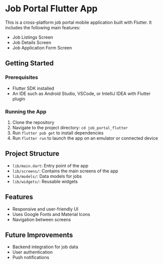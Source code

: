 # Job Portal Flutter App

This is a cross-platform job portal mobile application built with Flutter. It includes the following main features:
- Job Listings Screen
- Job Details Screen
- Job Application Form Screen

## Getting Started

### Prerequisites
- Flutter SDK installed
- An IDE such as Android Studio, VSCode, or IntelliJ IDEA with Flutter plugin

### Running the App
1. Clone the repository
2. Navigate to the project directory: `cd job_portal_flutter`
3. Run `flutter pub get` to install dependencies
4. Run `flutter run` to launch the app on an emulator or connected device

## Project Structure
- `lib/main.dart`: Entry point of the app
- `lib/screens/`: Contains the main screens of the app
- `lib/models/`: Data models for jobs
- `lib/widgets/`: Reusable widgets

## Features
- Responsive and user-friendly UI
- Uses Google Fonts and Material Icons
- Navigation between screens

## Future Improvements
- Backend integration for job data
- User authentication
- Push notifications
